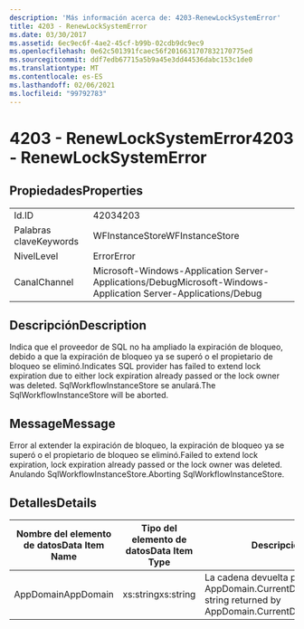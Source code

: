 ```yaml
---
description: 'Más información acerca de: 4203-RenewLockSystemError'
title: 4203 - RenewLockSystemError
ms.date: 03/30/2017
ms.assetid: 6ec9ec6f-4ae2-45cf-b99b-02cdb9dc9ec9
ms.openlocfilehash: 0e62c501391fcaec56f2016631707832170775ed
ms.sourcegitcommit: ddf7edb67715a5b9a45e3dd44536dabc153c1de0
ms.translationtype: MT
ms.contentlocale: es-ES
ms.lasthandoff: 02/06/2021
ms.locfileid: "99792783"
---
```

# <a name="4203---renewlocksystemerror"></a><span data-ttu-id="2bd20-103">4203 - RenewLockSystemError</span><span class="sxs-lookup"><span data-stu-id="2bd20-103">4203 - RenewLockSystemError</span></span>

## <a name="properties"></a><span data-ttu-id="2bd20-104">Propiedades</span><span class="sxs-lookup"><span data-stu-id="2bd20-104">Properties</span></span>  
  
|||  
|-|-|  
|<span data-ttu-id="2bd20-105">Id.</span><span class="sxs-lookup"><span data-stu-id="2bd20-105">ID</span></span>|<span data-ttu-id="2bd20-106">4203</span><span class="sxs-lookup"><span data-stu-id="2bd20-106">4203</span></span>|  
|<span data-ttu-id="2bd20-107">Palabras clave</span><span class="sxs-lookup"><span data-stu-id="2bd20-107">Keywords</span></span>|<span data-ttu-id="2bd20-108">WFInstanceStore</span><span class="sxs-lookup"><span data-stu-id="2bd20-108">WFInstanceStore</span></span>|  
|<span data-ttu-id="2bd20-109">Nivel</span><span class="sxs-lookup"><span data-stu-id="2bd20-109">Level</span></span>|<span data-ttu-id="2bd20-110">Error</span><span class="sxs-lookup"><span data-stu-id="2bd20-110">Error</span></span>|  
|<span data-ttu-id="2bd20-111">Canal</span><span class="sxs-lookup"><span data-stu-id="2bd20-111">Channel</span></span>|<span data-ttu-id="2bd20-112">Microsoft-Windows-Application Server-Applications/Debug</span><span class="sxs-lookup"><span data-stu-id="2bd20-112">Microsoft-Windows-Application Server-Applications/Debug</span></span>|  
  
## <a name="description"></a><span data-ttu-id="2bd20-113">Descripción</span><span class="sxs-lookup"><span data-stu-id="2bd20-113">Description</span></span>  

 <span data-ttu-id="2bd20-114">Indica que el proveedor de SQL no ha ampliado la expiración de bloqueo, debido a que la expiración de bloqueo ya se superó o el propietario de bloqueo se eliminó.</span><span class="sxs-lookup"><span data-stu-id="2bd20-114">Indicates SQL provider has failed to extend lock expiration due to either lock expiration already passed or the lock owner was deleted.</span></span> <span data-ttu-id="2bd20-115">SqlWorkflowInstanceStore se anulará.</span><span class="sxs-lookup"><span data-stu-id="2bd20-115">The SqlWorkflowInstanceStore will be aborted.</span></span>  
  
## <a name="message"></a><span data-ttu-id="2bd20-116">Message</span><span class="sxs-lookup"><span data-stu-id="2bd20-116">Message</span></span>  

 <span data-ttu-id="2bd20-117">Error al extender la expiración de bloqueo, la expiración de bloqueo ya se superó o el propietario de bloqueo se eliminó.</span><span class="sxs-lookup"><span data-stu-id="2bd20-117">Failed to extend lock expiration, lock expiration already passed or the lock owner was deleted.</span></span> <span data-ttu-id="2bd20-118">Anulando SqlWorkflowInstanceStore.</span><span class="sxs-lookup"><span data-stu-id="2bd20-118">Aborting SqlWorkflowInstanceStore.</span></span>  
  
## <a name="details"></a><span data-ttu-id="2bd20-119">Detalles</span><span class="sxs-lookup"><span data-stu-id="2bd20-119">Details</span></span>  
  
|<span data-ttu-id="2bd20-120">Nombre del elemento de datos</span><span class="sxs-lookup"><span data-stu-id="2bd20-120">Data Item Name</span></span>|<span data-ttu-id="2bd20-121">Tipo del elemento de datos</span><span class="sxs-lookup"><span data-stu-id="2bd20-121">Data Item Type</span></span>|<span data-ttu-id="2bd20-122">Descripción</span><span class="sxs-lookup"><span data-stu-id="2bd20-122">Description</span></span>|  
|--------------------|--------------------|-----------------|  
|<span data-ttu-id="2bd20-123">AppDomain</span><span class="sxs-lookup"><span data-stu-id="2bd20-123">AppDomain</span></span>|<span data-ttu-id="2bd20-124">xs:string</span><span class="sxs-lookup"><span data-stu-id="2bd20-124">xs:string</span></span>|<span data-ttu-id="2bd20-125">La cadena devuelta por AppDomain.CurrentDomain.FriendlyName.</span><span class="sxs-lookup"><span data-stu-id="2bd20-125">The string returned by AppDomain.CurrentDomain.FriendlyName.</span></span>|
